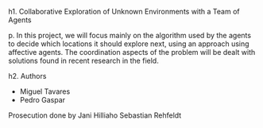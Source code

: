 h1. Collaborative Exploration of Unknown Environments with a Team of Agents

p. In this project, we will focus mainly on the algorithm used by the agents to decide which locations it should explore next, using an approach using affective agents. The coordination aspects of the problem will be dealt with solutions found in recent research in the field.

h2. Authors

* Miguel Tavares
* Pedro Gaspar

Prosecution done by
Jani Hilliaho
Sebastian Rehfeldt